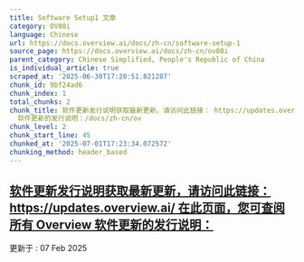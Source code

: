 ```yaml
---
title: Software Setup1 文章
category: OV80i
language: Chinese
url: https://docs.overview.ai/docs/zh-cn/software-setup-1
source_page: https://docs.overview.ai/docs/zh-cn/ov80i
parent_category: Chinese Simplified, People's Republic of China
is_individual_article: true
scraped_at: '2025-06-30T17:20:51.821287'
chunk_id: 9bf24ad6
chunk_index: 1
total_chunks: 2
chunk_title: 软件更新发行说明获取最新更新，请访问此链接： https://updates.overview.ai/ 在此页面，您可查阅所有 Overview
  软件更新的发行说明：/docs/zh-cn/ov
chunk_level: 2
chunk_start_line: 45
chunked_at: '2025-07-01T17:23:34.072572'
chunking_method: header_based
---
```


## [软件更新发行说明获取最新更新，请访问此链接： https://updates.overview.ai/ 在此页面，您可查阅所有 Overview 软件更新的发行说明：](/docs/zh-cn/ov80i-software-updates-release-notes)

更新于 : 07 Feb 2025
